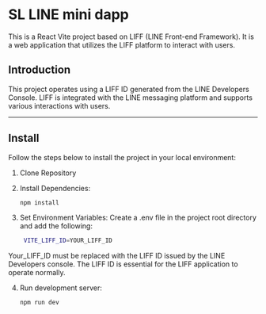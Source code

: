 # SL LINE mini dapp

This is a React Vite project based on LIFF (LINE Front-end Framework). It is a web application that utilizes the LIFF platform to interact with users.


## Introduction

This project operates using a LIFF ID generated from the LINE Developers Console. LIFF is integrated with the LINE messaging platform and supports various interactions with users.

---


## Install

Follow the steps below to install the project in your local environment:

1. Clone Repository

2. Install Dependencies:
   ```bash
   npm install

3. Set Environment Variables:
    Create a .env file in the project root directory and add the following:
   
   ```bash
    VITE_LIFF_ID=YOUR_LIFF_ID

  Your_LIFF_ID must be replaced with the LIFF ID issued by the LINE Developers console.
  The LIFF ID is essential for the LIFF application to operate normally.

4. Run development server:
   ```bash
   npm run dev
